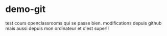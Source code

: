 # demo-git
test cours openclassrooms qui se passe bien.
modifications depuis github
mais aussi depuis mon ordinateur
et c'est super!!

